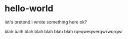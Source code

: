 # hello-world
let's pretend i wrote something here ok?

blah balh blah  blah blah blah blah rqeqweqwerqwrwqrqwr
